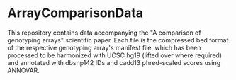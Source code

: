 # ArrayComparisonData

This repository contains data accompanying the "A comparison of genotyping arrays" scientific paper. Each file is the compressed bed format of the respective genotyping array's manifest file, which has been processed to be harmonized with UCSC hg19 (lifted over where required) and annotated with dbsnp142 IDs and cadd13 phred-scaled scores using ANNOVAR.
